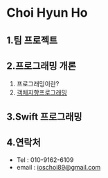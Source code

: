 Choi Hyun Ho     
================================
1.팀 프로젝트
--------------------------------------
2.프로그래밍 개론
--------------------------------------
1. 프로그래밍이란?
2. [객체지향프로그래밍](https://github.com/ioschoi89/ChoiHyunHo_iOS_School/ClassStudy/180110)

3.Swift 프로그래밍
--------------------------------------
4.연락처
--------------------------------------
* Tel : 010-9162-6109
* email : ioschoi89@gmail.com